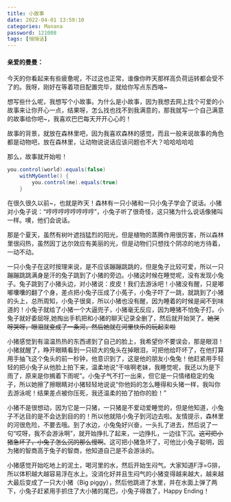 ```yaml
---
title: 小故事
date: 2022-04-01 13:59:10
categories: Manana
password: 121008 
tags: [悄悄话]
---
```


#### 亲爱的曼曼：

今天的你看起来有些疲惫呢，不过这也正常，谁像你昨天那样高负荷运转都会受不了的。我呀，刚好在等着项目配置完毕，就给你写点东西咯~

想写些什么呢，我想写个小故事。为什么是小故事，因为我想去网上找个可爱的小故事来让你开心一点，结果呀，怎么找也找不到我满意的，那我就写一个自己满意的故事给你吧~，我喜欢巴巴每天开开心心的！

故事的背景，就放在森林里吧，因为我喜欢森林的感觉，而且一般来说故事的角色都是动物吧，放在森林里，让动物说说话应该问题也不大？哈哈哈哈哈

那么，故事就开始啦！

```java
you.control(world).equals(false)
    withMyGentle() {
        you.control(me).equals(true)
    }
```

在很久很久以前~，也就是昨天！森林有一只小猪和一只小兔子学会了说话。小猪对小兔子说：“哼哼哼哼哼哼哼哼”，小兔子听了很奇怪，这只猪为什么说话像猪叫一样。噢，他们会说话。

那是个夏天，虽然有树叶遮挡猛烈的阳光，但是植物的蒸腾作用很厉害，所以森林里很闷热，虽然因丁达尔效应有美丽的光，但是动物们只想找个阴凉的地方待着，一动不动。

一只小兔子在这时按理来说，是不应该蹦蹦跳跳的，但是兔子比较可爱，所以一只蹦蹦跳跳满身是汗的兔子跳到了小猪的旁边。小猪这时候在睡觉呢，没有发现小兔子。兔子跳到了小猪头边，对小猪说：皮皮！我们去游泳吧！小猪没有醒，只是嘟嘟囔囔的翻了个身，差点把小兔子压成了小菟子，小兔子吓了一跳，就跳到了小猪的头上，总所周知，小兔子很臭，所以小猪也没有醒，因为睡着的时候是闻不到味道的！小兔子就给了小猪一个大逼兜子，小猪毫无反应，因为睡猪不怕兔子打。小兔子就好委屈呀,她掏出手机把和小猪的聊天记录全删了，然后就开始哭了。~~她哭呀哭呀，眼泪就变成了一条河，然后她就在河里快乐的玩起来啦~~

小猪感觉到有温温热热的东西递到了自己的脸上，我希望你不要误会，那是眼泪！小猪就醒了，睁开眼睛看到一只硕大的兔头在掉眼泪，可把他给吓坏了，在他打算用手抽飞这个兔头的前一秒钟，他意识到了，这是他的朋友小兔兔！他赶紧用手轻轻的把小兔子从他脸上拍下来，温柔地说“干啥啊老妹，我睡觉呢，我还以为是下雨了，原来是你搁着下雨呢”。小兔子气不打一出来，但它是一只情绪稳定的兔子，所以她擦了擦眼睛对小猪轻轻地说说“你他妈的怎么睡得和头猪一样，我叫你去游泳呢！结果差点被你压死，我还温柔的拍了拍你的脸！”

小猪不是很想动，因为它是一只猪，一只猪是不爱动爱睡觉的，但是他知道，小兔子不达目的是不会达到目的的！所以他就陪小兔子到河边去啦。友情提示，森林里的河很危险，不要去哦。到了水边，小兔兔好兴奋，一头扎了进去，然后说了一句“哎呀，我不会游泳啊”，就开始挣扎了起来，一边挣扎，一边往下沉。~~这可把小猪急坏了，小兔子怎么沉的那么慢啊~~。这可把小猪急坏了，可他比小兔子聪明，因为猪的智商高于兔子的智商，他知道自己是不会游泳的。

小猪感觉开始吃地上的泥土，喝河里的水，然后开始生闷气。大家知道F浮=G排，所以体积越大越容易浮在水上。没消化好并且生闷气的小猪变得越来越大，越来越大最后变成了一只大小猪（Big piggy），然后他跳进了水里，并在水面上弹了两下，小兔子赶紧用手抓住了大小猪的尾巴，小兔子得救了，Happy Ending！